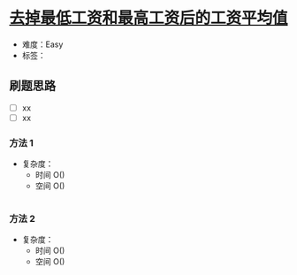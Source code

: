 # [去掉最低工资和最高工资后的工资平均值](https://leetcode-cn.com/problems/average-salary-excluding-the-minimum-and-maximum-salary/)

- 难度：Easy
- 标签：

## 刷题思路

- [ ] xx
- [ ] xx

### 方法 1

- 复杂度：
    - 时间 O()
    - 空间 O()

``` js

```

### 方法 2

- 复杂度：
    - 时间 O()
    - 空间 O()

``` js

```
